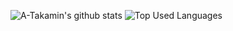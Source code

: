 ![A-Takamin's github stats](https://github-readme-stats.vercel.app/api?username=A-Takamin&count_private=true&theme=solarized-light&line_hight=30)
![Top Used Languages](https://github-readme-stats.vercel.app/api/top-langs/?username=A-Takamin&hide=html&theme=solarized-light&layout=compact)

<!--
**A-Takamin/A-Takamin** is a ✨ _special_ ✨ repository because its `README.md` (this file) appears on your GitHub profile.

Here are some ideas to get you started:

- 🔭 I’m currently working on ...
- 🌱 I’m currently learning ...
- 👯 I’m looking to collaborate on ...
- 🤔 I’m looking for help with ...
- 💬 Ask me about ...
- 📫 How to reach me: ...
- 😄 Pronouns: ...
- ⚡ Fun fact: ...
-->
